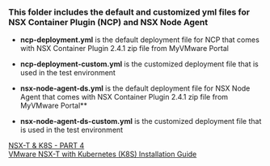### This folder includes the default and customized yml files for NSX Container Plugin (NCP) and NSX Node Agent

* **ncp-deployment.yml** is the default deployment file for NCP that comes with NSX Container Plugin 2.4.1 zip file from MyVMware Portal 
* **ncp-deployment-custom.yml** is the customized deployment file that is used in the test environment

* **nsx-node-agent-ds.yml** is the default deployment file for NSX Node Agent that comes with NSX Container Plugin 2.4.1 zip file from MyVMware Portal** 
* **nsx-node-agent-ds-custom.yml** is the customized deployment file that is used in the test environment

[NSX-T & K8S - PART 4](https://github.com/dumlutimuralp/nsx-t-k8s/blob/master/Part%204/README.md)   
[VMware NSX-T with Kubernetes (K8S) Installation Guide](https://github.com/dumlutimuralp/nsx-t-k8s)

